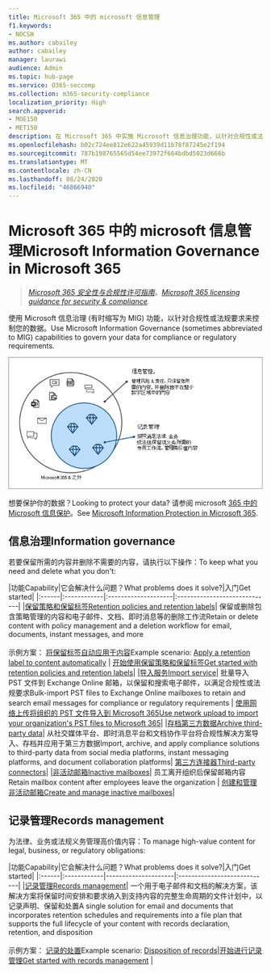 ```yaml
---
title: Microsoft 365 中的 microsoft 信息管理
f1.keywords:
- NOCSH
ms.author: cabailey
author: cabailey
manager: laurawi
audience: Admin
ms.topic: hub-page
ms.service: O365-seccomp
ms.collection: m365-security-compliance
localization_priority: High
search.appverid:
- MOE150
- MET150
description: 在 Microsoft 365 中实施 Microsoft 信息治理功能，以针对合规性或法规要求控制数据。
ms.openlocfilehash: b02c724ee812e622a45939d11b78f87245e2f194
ms.sourcegitcommit: 787b198765565d54ee73972f664bdbd5023d666b
ms.translationtype: MT
ms.contentlocale: zh-CN
ms.lasthandoff: 08/24/2020
ms.locfileid: "46866940"
---
```

# <a name="microsoft-information-governance-in-microsoft-365"></a><span data-ttu-id="e6558-103">Microsoft 365 中的 microsoft 信息管理</span><span class="sxs-lookup"><span data-stu-id="e6558-103">Microsoft Information Governance in Microsoft 365</span></span>

><span data-ttu-id="e6558-104">*[Microsoft 365 安全性与合规性许可指南](https://aka.ms/ComplianceSD)。*</span><span class="sxs-lookup"><span data-stu-id="e6558-104">*[Microsoft 365 licensing guidance for security & compliance](https://aka.ms/ComplianceSD).*</span></span>

<span data-ttu-id="e6558-105">使用 Microsoft 信息治理 (有时缩写为 MIG) 功能，以针对合规性或法规要求来控制您的数据。</span><span class="sxs-lookup"><span data-stu-id="e6558-105">Use Microsoft Information Governance (sometimes abbreviated to MIG) capabilities to govern your data for compliance or regulatory requirements.</span></span>

![管理数据信息管理和记录管理](../media/information-governance-records-management.png)

<span data-ttu-id="e6558-107">想要保护你的数据？</span><span class="sxs-lookup"><span data-stu-id="e6558-107">Looking to protect your data?</span></span> <span data-ttu-id="e6558-108">请参阅 microsoft [365 中的 Microsoft 信息保护](protect-information.md)。</span><span class="sxs-lookup"><span data-stu-id="e6558-108">See [Microsoft Information Protection in Microsoft 365](protect-information.md).</span></span>

## <a name="information-governance"></a><span data-ttu-id="e6558-109">信息治理</span><span class="sxs-lookup"><span data-stu-id="e6558-109">Information governance</span></span>

<span data-ttu-id="e6558-110">若要保留所需的内容并删除不需要的内容，请执行以下操作：</span><span class="sxs-lookup"><span data-stu-id="e6558-110">To keep what you need and delete what you don't:</span></span>
 
|<span data-ttu-id="e6558-111">功能</span><span class="sxs-lookup"><span data-stu-id="e6558-111">Capability</span></span>|<span data-ttu-id="e6558-112">它会解决什么问题？</span><span class="sxs-lookup"><span data-stu-id="e6558-112">What problems does it solve?</span></span>|<span data-ttu-id="e6558-113">入门</span><span class="sxs-lookup"><span data-stu-id="e6558-113">Get started</span></span>|
|:------|:------------|:--------------------|:-----------------------------|
|[<span data-ttu-id="e6558-114">保留策略和保留标签</span><span class="sxs-lookup"><span data-stu-id="e6558-114">Retention policies and retention labels</span></span>](retention.md)| <span data-ttu-id="e6558-115">保留或删除包含策略管理的内容和电子邮件、文档、即时消息等的删除工作流</span><span class="sxs-lookup"><span data-stu-id="e6558-115">Retain or delete content with policy management and a deletion workflow for email, documents, instant messages, and more</span></span> <br /><br /><span data-ttu-id="e6558-116">示例方案： [将保留标签自动应用于内容](apply-retention-labels-automatically.md)</span><span class="sxs-lookup"><span data-stu-id="e6558-116">Example scenario: [Apply a retention label to content automatically](apply-retention-labels-automatically.md)</span></span> | [<span data-ttu-id="e6558-117">开始使用保留策略和保留标签</span><span class="sxs-lookup"><span data-stu-id="e6558-117">Get started with retention policies and retention labels</span></span>](get-started-with-retention.md)|
|[<span data-ttu-id="e6558-118">导入服务</span><span class="sxs-lookup"><span data-stu-id="e6558-118">Import service</span></span>](importing-pst-files-to-office-365.md)| <span data-ttu-id="e6558-119">批量导入 PST 文件到 Exchange Online 邮箱，以保留和搜索电子邮件，以满足合规性或法规要求</span><span class="sxs-lookup"><span data-stu-id="e6558-119">Bulk-import PST files to Exchange Online mailboxes to retain and search email messages for compliance or regulatory requirements</span></span> | [<span data-ttu-id="e6558-120">使用网络上传将组织的 PST 文件导入到 Microsoft 365</span><span class="sxs-lookup"><span data-stu-id="e6558-120">Use network upload to import your organization's PST files to Microsoft 365</span></span>](use-network-upload-to-import-pst-files.md)|
|[<span data-ttu-id="e6558-121">存档第三方数据</span><span class="sxs-lookup"><span data-stu-id="e6558-121">Archive third-party data</span></span>](archiving-third-party-data.md)| <span data-ttu-id="e6558-122">从社交媒体平台、即时消息平台和文档协作平台将合规性解决方案导入、存档并应用于第三方数据</span><span class="sxs-lookup"><span data-stu-id="e6558-122">Import, archive, and apply compliance solutions to third-party data from social media platforms, instant messaging platforms, and document collaboration platforms</span></span>| [<span data-ttu-id="e6558-123">第三方连接器</span><span class="sxs-lookup"><span data-stu-id="e6558-123">Third-party connectors</span></span>](archiving-third-party-data.md#third-party-data-connectors)|
|[<span data-ttu-id="e6558-124">非活动邮箱</span><span class="sxs-lookup"><span data-stu-id="e6558-124">Inactive mailboxes</span></span>](inactive-mailboxes-in-office-365.md)| <span data-ttu-id="e6558-125">员工离开组织后保留邮箱内容</span><span class="sxs-lookup"><span data-stu-id="e6558-125">Retain mailbox content after employees leave the organization</span></span> | [<span data-ttu-id="e6558-126">创建和管理非活动邮箱</span><span class="sxs-lookup"><span data-stu-id="e6558-126">Create and manage inactive mailboxes</span></span>](create-and-manage-inactive-mailboxes.md)|

## <a name="records-management"></a><span data-ttu-id="e6558-127">记录管理</span><span class="sxs-lookup"><span data-stu-id="e6558-127">Records management</span></span>

<span data-ttu-id="e6558-128">为法律、业务或法规义务管理高价值内容：</span><span class="sxs-lookup"><span data-stu-id="e6558-128">To manage high-value content for legal, business, or regulatory obligations:</span></span>

|<span data-ttu-id="e6558-129">功能</span><span class="sxs-lookup"><span data-stu-id="e6558-129">Capability</span></span>|<span data-ttu-id="e6558-130">它会解决什么问题？</span><span class="sxs-lookup"><span data-stu-id="e6558-130">What problems does it solve?</span></span>|<span data-ttu-id="e6558-131">入门</span><span class="sxs-lookup"><span data-stu-id="e6558-131">Get started</span></span>|
|:------|:------------|---------------------|:----------------------------|
|[<span data-ttu-id="e6558-132">记录管理</span><span class="sxs-lookup"><span data-stu-id="e6558-132">Records management</span></span>](records-management.md)| <span data-ttu-id="e6558-133">一个用于电子邮件和文档的解决方案，该解决方案将保留时间安排和要求纳入到支持内容的完整生命周期的文件计划中，以记录声明、保留和处置</span><span class="sxs-lookup"><span data-stu-id="e6558-133">A single solution for email and documents that incorporates retention schedules and requirements into a file plan that supports the full lifecycle of your content with records declaration, retention, and disposition</span></span> <br /><br /><span data-ttu-id="e6558-134">示例方案： [记录的处置](disposition.md#disposition-of-records)</span><span class="sxs-lookup"><span data-stu-id="e6558-134">Example scenario: [Disposition of records](disposition.md#disposition-of-records)</span></span>|[<span data-ttu-id="e6558-135">开始进行记录管理</span><span class="sxs-lookup"><span data-stu-id="e6558-135">Get started with records management</span></span>](get-started-with-records-management.md) |

